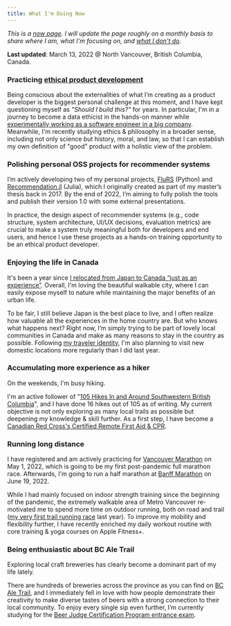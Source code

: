 ```yaml
---
title: What I'm Doing Now
---
```


*This is a [now page](https://nownownow.com/about). I will update the page roughly on a monthly basis to share where I am, what I'm focusing on, and [what I don't do](/note/creating-now-page/).*

**Last updated**: March 13, 2022 @ North Vancouver, British Columbia, Canada.

### Practicing [ethical product development](/note/ethical-product-developer/)

Being conscious about the externalities of what I’m creating as a product developer is the biggest personal challenge at this moment, and I have kept questioning myself as *"Should I build this?"* for years. In particular, I'm in a journey to become a data ethicist in the hands-on manner while [experimentally working as a software engineer in a big company](/note/td-to-amazon/). Meanwhile, I'm recently studying ethics & philosophy in a broader sense, including not only science but history, moral, and law, so that I can establish my own definition of "good" product with a holistic view of the problem.

### Polishing personal OSS projects for recommender systems

I’m actively developing two of my personal projects, [FluRS](https://github.com/takuti/flurs/) (Python) and [Recommendation.jl](https://github.com/takuti/Recommendation.jl/) (Julia), which I originally created as part of my master’s thesis back in 2017. By the end of 2022, I’m aiming to fully polish the tools and publish their version 1.0 with some external presentations.

In practice, the design aspect of recommender systems (e.g., code structure, system architecture, UI/UX decisions, evaluation metrics) are crucial to make a system truly meaningful both for developers and end users, and hence I use these projects as a hands-on training opportunity to be an ethical product developer.

### Enjoying the life in Canada

It's been a year since [I relocated from Japan to Canada “just as an experience”](/note/relocating-to-canada/). Overall, I'm loving the beautiful walkable city, where I can easily expose myself to nature while maintaining the major benefits of an urban life.

To be fair, I still believe Japan is the best place to live, and I often realize how valuable all the experiences in the home country are. But who knows what happens next? Right now, I’m simply trying to be part of lovely local communities in Canada and make as many reasons to stay in the country as possible. Following [my traveler identity](/note/atomic-habits/), I'm also planning to visit new domestic locations more regularly than I did last year.

### Accumulating more experience as a hiker

On the weekends, I'm busy hiking.

I'm an active follower of "[105 Hikes In and Around Southwestern British Columbia](https://105hikes.com/book/)", and I have done 16 hikes out of 105 as of writing. My current objective is not only exploring as many local trails as possible but deepening my knowledge & skill further. As a first step, I have become a [Canadian Red Cross's Certified Remote First Aid & CPR](https://www.redcross.ca/training-and-certification/course-descriptions/first-aid-at-home-courses/wilderness-remote-first-aid-program).

### Running long distance

I have registered and am actively practicing for [Vancouver Marathon](https://bmovanmarathon.ca/) on May 1, 2022, which is going to be my first post-pandemic full marathon race. Afterwards, I'm going to run a half marathon at [Banff Marathon](https://www.banffmarathon.com) on June 19, 2022.

While I had mainly focused on indoor strength training since the beginning of the pandemic, the extremely walkable area of Metro Vancouver re-motivated me to spend more time on outdoor running, both on road and trail ([my very first trail running race](https://www.alltrails.com/es/explore/recording/hallow-s-eve-2021-36a16a2) last year). To improve my mobility and flexibility further, I have recently enriched my daily workout routine with core training & yoga courses on Apple Fitness+.

### Being enthusiastic about BC Ale Trail

Exploring local craft breweries has clearly become a dominant part of my life lately.

There are hundreds of breweries across the province as you can find on [BC Ale Trail](/note/2021-bcat-best-brewery-experience-award/), and I immediately fell in love with how people demonstrate their creativity to make diverse tastes of beers with a strong connection to their local community. To enjoy every single sip even further, I’m currently studying for the [Beer Judge Certification Program entrance exam](https://www.bjcp.org/exam-certification/exam-program-overview/).
